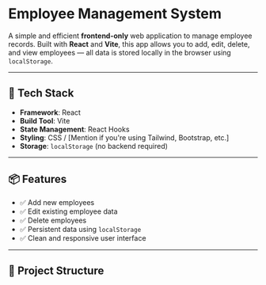 # Employee Management System

A simple and efficient **frontend-only** web application to manage employee records. Built with **React** and **Vite**, this app allows you to add, edit, delete, and view employees — all data is stored locally in the browser using `localStorage`.

---

## 🚀 Tech Stack

- **Framework**: React
- **Build Tool**: Vite
- **State Management**: React Hooks
- **Styling**: CSS / [Mention if you're using Tailwind, Bootstrap, etc.]
- **Storage**: `localStorage` (no backend required)

---

## 📦 Features

- ✅ Add new employees
- ✅ Edit existing employee data
- ✅ Delete employees
- ✅ Persistent data using `localStorage`
- ✅ Clean and responsive user interface

---

## 📁 Project Structure


